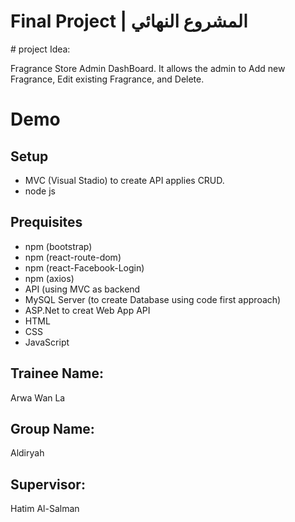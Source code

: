 
<div dir='rtlltr'>

# Final Project | المشروع النهائي

<div>
  # project Idea:
 
  Fragrance Store Admin DashBoard. It allows the admin to Add new Fragrance, Edit existing Fragrance, and Delete. 
  
  # Demo
  
  ## Setup
  
  - MVC (Visual Stadio) to create API applies CRUD.
  - node js
  
  ## Prequisites
  
  - npm (bootstrap)
  - npm (react-route-dom)
  - npm (react-Facebook-Login)
  - npm (axios)
  - API (using MVC as backend
  - MySQL Server (to create Database using code first approach)
  - ASP.Net to creat Web App API
  - HTML
  - CSS
  - JavaScript
  
  ## Trainee Name:
  
  Arwa Wan La
  
  ## Group Name:
  Aldiryah

  ## Supervisor:
  Hatim Al-Salman
<div>
